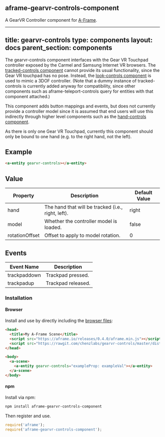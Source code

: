 ## aframe-gearvr-controls-component

A GearVR Controller component for [A-Frame](https://aframe.io).

---
title: gearvr-controls
type: components
layout: docs
parent_section: components
---

[trackedcontrols]: ./tracked-controls.md
[lookcontrols]: ./look-controls.md
[handcontrols]: ./hand-controls.md

The gearvr-controls component interfaces with the Gear VR Touchpad
controller exposed by the Carmel and Samsung Internet VR browsers.
The [tracked-controls component][trackedcontrols] cannot provide its usual
functionality, since the Gear VR touchpad has no pose.  Instead,
the [look-controls component][lookcontrols] is used to mimic a 3DOF controller.
(Note that a dummy instance of tracked-controls is currently added anyway
for compatibility, since other components such as aframe-teleport-controls
query for entities with that component attached.)

This component adds button mappings and events, but does not currently provide
a controller model since it is assumed that end users will use this indirectly
through higher level components such as the [hand-controls component][handcontrols].  

As there is only one Gear VR Touchpad, currently this component should only be
bound to one hand (e.g. to the right hand, not the left).

## Example

```html
<a-entity gearvr-controls></a-entity>
```

## Value

| Property             | Description                                        | Default Value        |
|----------------------|----------------------------------------------------|----------------------|
| hand                 | The hand that will be tracked (i.e., right, left). | right                |
| model                | Whether the controller model is loaded.            | false                |
| rotationOffset       | Offset to apply to model rotation.                 | 0                    |

## Events

| Event Name   | Description             |
| ----------   | -----------             |
| trackpaddown | Trackpad pressed.       |
| trackpadup   | Trackpad released.      |

### Installation

#### Browser

Install and use by directly including the [browser files](dist):

```html
<head>
  <title>My A-Frame Scene</title>
  <script src="https://aframe.io/releases/0.4.0/aframe.min.js"></script>
  <script src="https://rawgit.com/chenzlabs/gearvr-controls/master/dist/aframe-gearvr-controls-component.min.js"></script>
</head>

<body>
  <a-scene>
    <a-entity gearvr-controls="exampleProp: exampleVal"></a-entity>
  </a-scene>
</body>
```

#### npm

Install via npm:

```bash
npm install aframe-gearvr-controls-component
```

Then register and use.

```js
require('aframe');
require('aframe-gearvr-controls-component');
```

